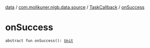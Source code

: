 [data](../../index.md) / [com.molikuner.nigb.data.source](../index.md) / [TaskCallback](index.md) / [onSuccess](./on-success.md)

# onSuccess

`abstract fun onSuccess(): `[`Unit`](https://kotlinlang.org/api/latest/jvm/stdlib/kotlin/-unit/index.html)